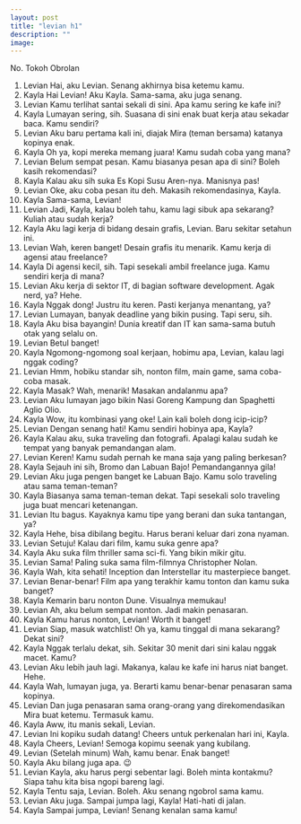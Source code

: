 ```yaml
---
layout: post
title: "levian h1"
description: ""
image: 
---
```


No.	Tokoh	Obrolan
1.	Levian	Hai, aku Levian. Senang akhirnya bisa ketemu kamu.
2.	Kayla	Hai Levian! Aku Kayla. Sama-sama, aku juga senang.
3.	Levian	Kamu terlihat santai sekali di sini. Apa kamu sering ke kafe ini?
4.	Kayla	Lumayan sering, sih. Suasana di sini enak buat kerja atau sekadar baca. Kamu sendiri?
5.	Levian	Aku baru pertama kali ini, diajak Mira (teman bersama) katanya kopinya enak.
6.	Kayla	Oh ya, kopi mereka memang juara! Kamu sudah coba yang mana?
7.	Levian	Belum sempat pesan. Kamu biasanya pesan apa di sini? Boleh kasih rekomendasi?
8.	Kayla	Kalau aku sih suka Es Kopi Susu Aren-nya. Manisnya pas!
9.	Levian	Oke, aku coba pesan itu deh. Makasih rekomendasinya, Kayla.
10.	Kayla	Sama-sama, Levian!
11.	Levian	Jadi, Kayla, kalau boleh tahu, kamu lagi sibuk apa sekarang? Kuliah atau sudah kerja?
12.	Kayla	Aku lagi kerja di bidang desain grafis, Levian. Baru sekitar setahun ini.
13.	Levian	Wah, keren banget! Desain grafis itu menarik. Kamu kerja di agensi atau freelance?
14.	Kayla	Di agensi kecil, sih. Tapi sesekali ambil freelance juga. Kamu sendiri kerja di mana?
15.	Levian	Aku kerja di sektor IT, di bagian software development. Agak nerd, ya? Hehe.
16.	Kayla	Nggak dong! Justru itu keren. Pasti kerjanya menantang, ya?
17.	Levian	Lumayan, banyak deadline yang bikin pusing. Tapi seru, sih.
18.	Kayla	Aku bisa bayangin! Dunia kreatif dan IT kan sama-sama butuh otak yang selalu on.
19.	Levian	Betul banget!
20.	Kayla	Ngomong-ngomong soal kerjaan, hobimu apa, Levian, kalau lagi nggak coding?
21.	Levian	Hmm, hobiku standar sih, nonton film, main game, sama coba-coba masak.
22.	Kayla	Masak? Wah, menarik! Masakan andalanmu apa?
23.	Levian	Aku lumayan jago bikin Nasi Goreng Kampung dan Spaghetti Aglio Olio.
24.	Kayla	Wow, itu kombinasi yang oke! Lain kali boleh dong icip-icip?
25.	Levian	Dengan senang hati! Kamu sendiri hobinya apa, Kayla?
26.	Kayla	Kalau aku, suka traveling dan fotografi. Apalagi kalau sudah ke tempat yang banyak pemandangan alam.
27.	Levian	Keren! Kamu sudah pernah ke mana saja yang paling berkesan?
28.	Kayla	Sejauh ini sih, Bromo dan Labuan Bajo! Pemandangannya gila!
29.	Levian	Aku juga pengen banget ke Labuan Bajo. Kamu solo traveling atau sama teman-teman?
30.	Kayla	Biasanya sama teman-teman dekat. Tapi sesekali solo traveling juga buat mencari ketenangan.
31.	Levian	Itu bagus. Kayaknya kamu tipe yang berani dan suka tantangan, ya?
32.	Kayla	Hehe, bisa dibilang begitu. Harus berani keluar dari zona nyaman.
33.	Levian	Setuju! Kalau dari film, kamu suka genre apa?
34.	Kayla	Aku suka film thriller sama sci-fi. Yang bikin mikir gitu.
35.	Levian	Sama! Paling suka sama film-filmnya Christopher Nolan.
36.	Kayla	Wah, kita sehati! Inception dan Interstellar itu masterpiece banget.
37.	Levian	Benar-benar! Film apa yang terakhir kamu tonton dan kamu suka banget?
38.	Kayla	Kemarin baru nonton Dune. Visualnya memukau!
39.	Levian	Ah, aku belum sempat nonton. Jadi makin penasaran.
40.	Kayla	Kamu harus nonton, Levian! Worth it banget!
41.	Levian	Siap, masuk watchlist! Oh ya, kamu tinggal di mana sekarang? Dekat sini?
42.	Kayla	Nggak terlalu dekat, sih. Sekitar 30 menit dari sini kalau nggak macet. Kamu?
43.	Levian	Aku lebih jauh lagi. Makanya, kalau ke kafe ini harus niat banget. Hehe.
44.	Kayla	Wah, lumayan juga, ya. Berarti kamu benar-benar penasaran sama kopinya.
45.	Levian	Dan juga penasaran sama orang-orang yang direkomendasikan Mira buat ketemu. Termasuk kamu.
46.	Kayla	Aww, itu manis sekali, Levian.
47.	Levian	Ini kopiku sudah datang! Cheers untuk perkenalan hari ini, Kayla.
48.	Kayla	Cheers, Levian! Semoga kopimu seenak yang kubilang.
49.	Levian	(Setelah minum) Wah, kamu benar. Enak banget!
50.	Kayla	Aku bilang juga apa. 😉
51.	Levian	Kayla, aku harus pergi sebentar lagi. Boleh minta kontakmu? Siapa tahu kita bisa ngopi bareng lagi.
52.	Kayla	Tentu saja, Levian. Boleh. Aku senang ngobrol sama kamu.
53.	Levian	Aku juga. Sampai jumpa lagi, Kayla! Hati-hati di jalan.
54.	Kayla	Sampai jumpa, Levian! Senang kenalan sama kamu!
